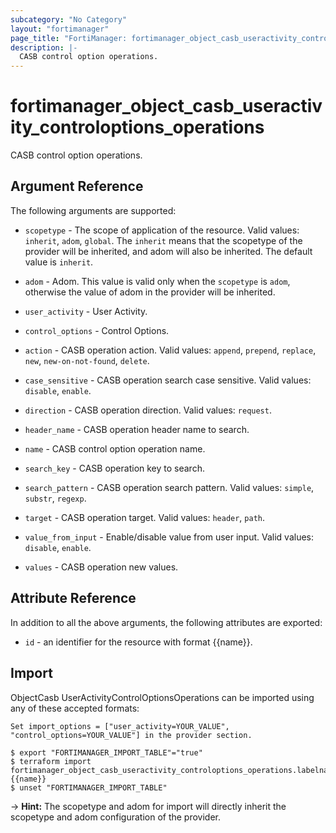 ```yaml
---
subcategory: "No Category"
layout: "fortimanager"
page_title: "FortiManager: fortimanager_object_casb_useractivity_controloptions_operations"
description: |-
  CASB control option operations.
---
```


# fortimanager_object_casb_useractivity_controloptions_operations
CASB control option operations.

## Argument Reference


The following arguments are supported:

* `scopetype` - The scope of application of the resource. Valid values: `inherit`, `adom`, `global`. The `inherit` means that the scopetype of the provider will be inherited, and adom will also be inherited. The default value is `inherit`.
* `adom` - Adom. This value is valid only when the `scopetype` is `adom`, otherwise the value of adom in the provider will be inherited.
* `user_activity` - User Activity.
* `control_options` - Control Options.

* `action` - CASB operation action. Valid values: `append`, `prepend`, `replace`, `new`, `new-on-not-found`, `delete`.

* `case_sensitive` - CASB operation search case sensitive. Valid values: `disable`, `enable`.

* `direction` - CASB operation direction. Valid values: `request`.

* `header_name` - CASB operation header name to search.
* `name` - CASB control option operation name.
* `search_key` - CASB operation key to search.
* `search_pattern` - CASB operation search pattern. Valid values: `simple`, `substr`, `regexp`.

* `target` - CASB operation target. Valid values: `header`, `path`.

* `value_from_input` - Enable/disable value from user input. Valid values: `disable`, `enable`.

* `values` - CASB operation new values.


## Attribute Reference

In addition to all the above arguments, the following attributes are exported:
* `id` - an identifier for the resource with format {{name}}.

## Import

ObjectCasb UserActivityControlOptionsOperations can be imported using any of these accepted formats:
```
Set import_options = ["user_activity=YOUR_VALUE", "control_options=YOUR_VALUE"] in the provider section.

$ export "FORTIMANAGER_IMPORT_TABLE"="true"
$ terraform import fortimanager_object_casb_useractivity_controloptions_operations.labelname {{name}}
$ unset "FORTIMANAGER_IMPORT_TABLE"
```
-> **Hint:** The scopetype and adom for import will directly inherit the scopetype and adom configuration of the provider.
